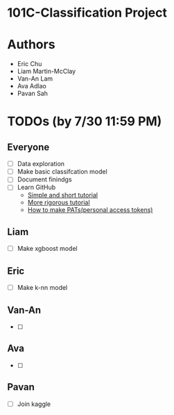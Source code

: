 # 101C-Classification Project

# Authors
- Eric Chu
- Liam Martin-McClay
- Van-An Lam
- Ava Adlao
- Pavan Sah

# TODOs (by 7/30 11:59 PM)

## Everyone
- [ ] Data exploration
- [ ] Make basic classifcation model
- [ ] Document finindgs
- [ ] Learn GitHub
    - [Simple and short tutorial](https://www.youtube.com/watch?v=wrb7Gge9yoE)
    - [More rigorous tutorial](https://www.youtube.com/watch?v=pDmYNK68IEc)
    - [How to make PATs(personal access tokens)](https://docs.github.com/en/authentication/keeping-your-account-and-data-secure/managing-your-personal-access-tokens)

## Liam
- [ ] Make xgboost model 

## Eric
- [ ] Make k-nn model

## Van-An
- [ ]

## Ava
- [ ]

## Pavan
- [ ] Join kaggle